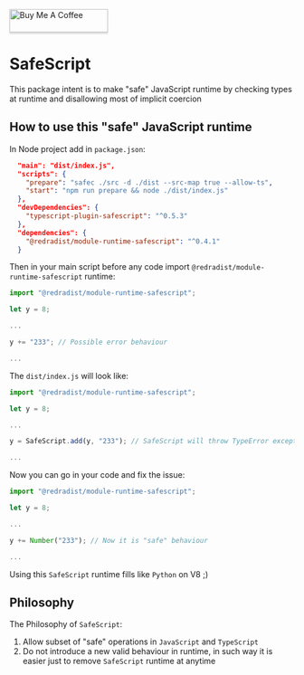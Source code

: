 <a href="https://www.buymeacoffee.com/redradist" target="_blank"><img src="https://www.buymeacoffee.com/assets/img/custom_images/orange_img.png" alt="Buy Me A Coffee" style="height: 41px !important;width: 174px !important;box-shadow: 0px 3px 2px 0px rgba(190, 190, 190, 0.5) !important;-webkit-box-shadow: 0px 3px 2px 0px rgba(190, 190, 190, 0.5) !important;" ></a>

# SafeScript

This package intent is to make "safe" JavaScript runtime by checking types at runtime and disallowing most of implicit coercion

## How to use this "safe" JavaScript runtime

In Node project add in `package.json`:
```json
  "main": "dist/index.js",
  "scripts": {
    "prepare": "safec ./src -d ./dist --src-map true --allow-ts",
    "start": "npm run prepare && node ./dist/index.js"
  },
  "devDependencies": {
    "typescript-plugin-safescript": "^0.5.3"
  },
  "dependencies": {
    "@redradist/module-runtime-safescript": "^0.4.1"
  }
```

Then in your main script before any code import `@redradist/module-runtime-safescript` runtime:
```javascript
import "@redradist/module-runtime-safescript";

let y = 8;

...

y += "233"; // Possible error behaviour

...
```

The `dist/index.js` will look like:
```javascript
import "@redradist/module-runtime-safescript";

let y = 8;

...

y = SafeScript.add(y, "233"); // SafeScript will throw TypeError exception

...
```

Now you can go in your code and fix the issue:
```javascript
import "@redradist/module-runtime-safescript";

let y = 8;

...

y += Number("233"); // Now it is "safe" behaviour

...
```

Using this `SafeScript` runtime fills like `Python` on V8 ;)

## Philosophy

The Philosophy of `SafeScript`:
1) Allow subset of "safe" operations in `JavaScript` and `TypeScript`
2) Do not introduce a new valid behaviour in runtime, in such way it is easier just to remove `SafeScript` runtime at anytime
